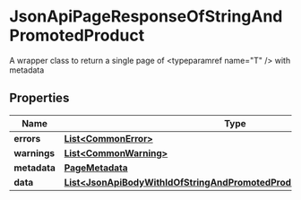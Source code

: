 

# JsonApiPageResponseOfStringAndPromotedProduct

A wrapper class to return a single page of <typeparamref name=\"T\" /> with metadata

## Properties

| Name | Type | Description | Notes |
|------------ | ------------- | ------------- | -------------|
|**errors** | [**List&lt;CommonError&gt;**](CommonError.md) |  |  [optional] |
|**warnings** | [**List&lt;CommonWarning&gt;**](CommonWarning.md) |  |  [optional] |
|**metadata** | [**PageMetadata**](PageMetadata.md) |  |  [optional] |
|**data** | [**List&lt;JsonApiBodyWithIdOfStringAndPromotedProductAndPromotedProduct&gt;**](JsonApiBodyWithIdOfStringAndPromotedProductAndPromotedProduct.md) |  |  |



